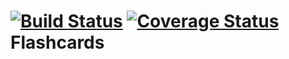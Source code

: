[![Build Status](https://travis-ci.org/justCxx/flashcards.svg)](https://travis-ci.org/justCxx/flashcards)
[![Coverage Status](https://coveralls.io/repos/justCxx/flashcards/badge.svg?branch=coveralls-integration&service=github)](https://coveralls.io/github/justCxx/flashcards?branch=coveralls-integration)
Flashcards
==========
